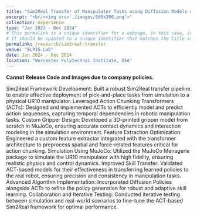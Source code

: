 ```yaml
---
title: "Sim2Real Transfer of Manipulator Tasks using Diffusion Models and ACTs"
excerpt: "<br/><img src='./images/500x300.png'>"
collection: experience
type: "Jan 2023 - Dec 2024"
# This permalink is a unique identifier for a webpage, in this case, it seems to be incorrectly set to '/research/quantum-annealing' 
# It should be updated to a unique identifier that matches the title of this experience, e.g., '/research/sim2real-transfer'
permalink: /research/sim2real-transfer
venue: "ELPIS Lab"
date: Jan 2024 - Dec 2024
location: "Worcester Polytechnic Institute, USA"
---
```


**Cannot Release Code and Images due to company policies.**

Sim2Real Framework Development: Built a robust Sim2Real transfer pipeline to enable effective deployment of pick-and-place tasks from simulation to a physical UR10 manipulator.
Leveraged Action Chunking Transformers (ACTs): Designed and implemented ACTs to efficiently model and predict action sequences, capturing temporal dependencies in robotic manipulation tasks.
Custom Gripper Design: Developed a 3D-printed gripper model from scratch in MuJoCo, ensuring accurate contact dynamics and interaction modeling in the simulation environment.
Feature Extraction Optimization: Engineered a custom feature extractor integrated with the transformer architecture to preprocess spatial and force-related features critical for action chunking.
Simulation Using MuJoCo: Utilized the MuJoCo Menagerie package to simulate the UR10 manipulator with high fidelity, ensuring realistic physics and control dynamics.
Improved Skill Transfer: Validated ACT-based models for their effectiveness in transferring learned policies to the real robot, ensuring precision and consistency in manipulation tasks.
Advanced Algorithm Implementation: Incorporated Diffusion Policies alongside ACTs to refine the policy generation for robust and adaptive skill learning.
Collaboration and Iterative Testing: Conducted iterative testing between simulation and real-world scenarios to fine-tune the ACT-based Sim2Real framework for optimal performance.